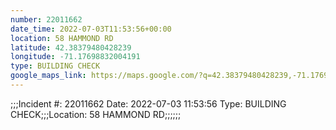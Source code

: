 ```yaml
---
number: 22011662
date_time: 2022-07-03T11:53:56+00:00
location: 58 HAMMOND RD
latitude: 42.38379480428239
longitude: -71.17698832004191
type: BUILDING CHECK
google_maps_link: https://maps.google.com/?q=42.38379480428239,-71.17698832004191
---
```


;;;Incident #: 22011662   Date: 2022-07-03 11:53:56   Type: BUILDING CHECK;;;Location: 58 HAMMOND RD;;;;;;
